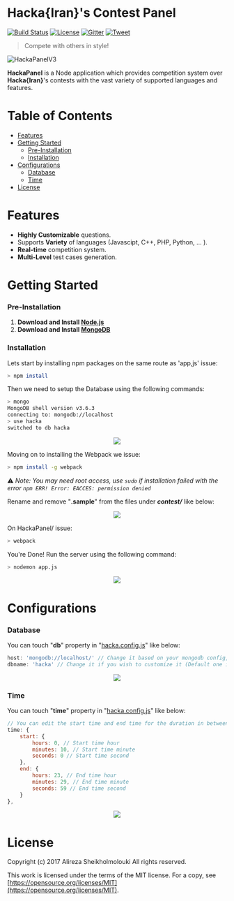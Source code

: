 # Hacka{Iran}'s Contest Panel

[![Build Status](https://img.shields.io/travis-ci/HackaIran/HackaPanel.svg?style=flat-square)](https://travis-ci.org/HackaIran/HackaPanel)
[![License](https://img.shields.io/badge/license-MIT-ED4A08.svg?style=flat-square)](https://github.com/HackaIran/HackaPanel/blob/master/LICENSE)
[![Gitter](https://img.shields.io/badge/gitter-join--chat-23CD7A.svg?style=flat-square)](https://gitter.im/HackaCommunityIran/Lobby)
[![Tweet](https://img.shields.io/badge/twiter-share-76abec.svg?style=flat-square)](https://ctt.ac/KIO2d)

>Compete with others in style!

![HackaPanelV3](https://user-images.githubusercontent.com/2771377/32375684-c67e4208-c0b7-11e7-8a97-e35fe3b0b072.jpg)

**HackaPanel** is a Node application which provides competition system over **Hacka{Iran}**'s contests with the vast variety of supported languages and features. 


# Table of Contents

* [Features](#features)
* [Getting Started](#getting-started)
	* [Pre-Installation](#pre-installation)
	* [Installation](#installation)
* [Configurations](#configurations)
  * [Database](#database-config)
  * [Time](#time-config)
* [License](#license)

# Features

 - **Highly Customizable** questions.
 - Supports **Variety** of languages (Javascipt, C++, PHP, Python, ... ).
 -  **Real-time** competition system.
 - **Multi-Level** test cases generation.

# Getting Started

### Pre-Installation

 1. **Download and Install [Node.js](https://nodejs.org/en/download/)**
 2. **Download and Install [MongoDB](https://www.mongodb.com/download-center?_ga=2.56287778.820520607.1533623016-152191401.1531196918#production)**

### Installation

Lets start by installing npm packages on the same route as 'app,js' issue:

```bash
> npm install
```

Then we need to setup the Database using the following commands:

```bash
> mongo
MongoDB shell version v3.6.3
connecting to: mongodb://localhost
> use hacka
switched to db hacka
```
<p align="center"><img src="https://imgur.com/KDfimgB.gif"/></p>

Moving on to installing the Webpack we issue:

```bash
> npm install -g webpack 
```
⚠️ *Note: You may need root access, use `sudo` if installation failed with the error `npm ERR! Error: EACCES: permission denied`*

Rename and remove "**.sample**" from the files under **_contest/_** like below:

<p align="center"><img src="https://imgur.com/ztLgTOd.gif"/></p>

On HackaPanel/ issue:

```bash
> webpack
```

You're Done! Run the server using the following command:
```bash
> nodemon app.js
```
<p align="center"><img src="https://imgur.com/OAVw7Nj.gif"/></p>

# Configurations

### Database

You can touch "**db**" property in "[hacka.config.js](https://github.com/HackaIran/HackaPanel/blob/master/config/hacka.config.js)" like below:

```javascript
host: 'mongodb://localhost/' // Change it based on your mongodb config,
dbname: 'hacka' // Change it if you wish to customize it (Default one is OK!) 
```

<p align="center"><img src="https://imgur.com/OknwYLi.gif"/></p>

### Time

You can touch "**time**" property in "[hacka.config.js](https://github.com/HackaIran/HackaPanel/blob/master/config/hacka.config.js)" like below:

```javascript
// You can edit the start time and end time for the duration in between
time: {
	start: {
		hours: 0, // Start time hour
		minutes: 10, // Start time minute
		seconds: 0 // Start time second
	},
	end: {
		hours: 23, // End time hour
		minutes: 29, // End time minute
		seconds: 59 // End time second
	}
}, 
```
<p align="center"><img src="https://imgur.com/aXQVl12.gif"/></p>

# License

Copyright (c) 2017 Alireza Sheikholmolouki All rights reserved.

This work is licensed under the terms of the MIT license. For a copy, see  [https://opensource.org/licenses/MIT](https://opensource.org/licenses/MIT).
